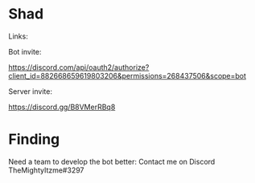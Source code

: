 # Shad
Links:

Bot invite:

https://discord.com/api/oauth2/authorize?client_id=882668659619803206&permissions=268437506&scope=bot

Server invite:

https://discord.gg/B8VMerRBq8

# Finding
Need a team to develop the bot better:
Contact me on Discord TheMightyItzme#3297

